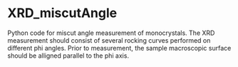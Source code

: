 # XRD_miscutAngle
Python code for miscut angle measurement of monocrystals.
The XRD measurement should consist of several rocking curves performed on different phi angles. Prior to measurement, the sample macroscopic surface should be alligned parallel to the phi axis.
